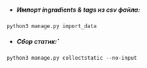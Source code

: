 - ##### Импорт ingradients & tags из csv файла:

```
python3 manage.py import_data
```

- ##### Сбор статик:`

```
python3 manage.py collectstatic --no-input
```
